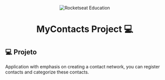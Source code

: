 <p align="center">
  <img alt="Rocketseat Education" src="https://res.cloudinary.com/practicaldev/image/fetch/s--Qhu3PUis--/c_limit%2Cf_auto%2Cfl_progressive%2Cq_auto%2Cw_880/https://dev-to-uploads.s3.amazonaws.com/uploads/articles/y63ie8bmktwik5w3mhlg.png" />
</p>

<h1 align="center"> MyContacts Project 💻 </h1>


## 💻 Projeto

Application with emphasis on creating a contact network, you can register contacts and categorize these contacts. </br>

